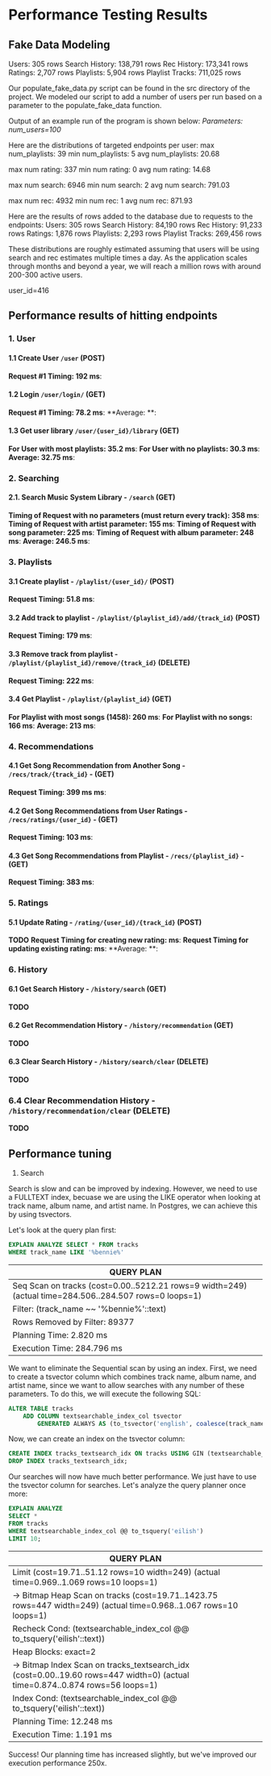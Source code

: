 # Performance Testing Results

## Fake Data Modeling

Users: 305 rows
Search History: 138,791 rows
Rec History: 173,341 rows
Ratings: 2,707 rows
Playlists: 5,904 rows
Playlist Tracks: 711,025 rows

Our populate_fake_data.py script can be found in the src directory of the project. 
We modeled our script to add a number of users per run based on a parameter to the 
populate_fake_data function. 

Output of an example run of the program is shown below:
*Parameters: num_users=100*

Here are the distributions of targeted endpoints per user:
max num_playlists: 39
min num_playlists: 5
avg num_playlists: 20.68

max num rating: 337
min num rating: 0
avg num rating: 14.68

max num search: 6946
min num search: 2
avg num search: 791.03

max num rec: 4932
min num rec: 1
avg num rec: 871.93

Here are the results of rows added to the database due to requests to the endpoints:
Users: 305 rows
Search History: 84,190 rows
Rec History: 91,233 rows
Ratings: 1,876 rows
Playlists: 2,293 rows
Playlist Tracks: 269,456 rows


These distributions are roughly estimated assuming that users will be using search and rec 
estimates multiple times a day. As the application scales through months and beyond a year, 
we will reach a million rows with around 200-300 active users.

user_id=416
## Performance results of hitting endpoints

### 1. User

#### 1.1 Create User `/user` (POST)

**Request #1 Timing: 192 ms**:

#### 1.2 Login `/user/login/` (GET)

**Request #1 Timing: 78.2 ms**:
**Average: **:

#### 1.3 Get user library `/user/{user_id}/library` (GET)

**For User with most playlists: 35.2 ms**:
**For User with no playlists: 30.3 ms**:
**Average: 32.75 ms**:

### 2. Searching

#### 2.1. Search Music System Library - `/search` (GET)

**Timing of Request with no parameters (must return every track): 358 ms**:
**Timing of Request with artist parameter: 155 ms**:
**Timing of Request with song parameter: 225 ms**:
**Timing of Request with album parameter: 248 ms**:
**Average: 246.5 ms**:

### 3. Playlists 

#### 3.1 Create playlist - `/playlist/{user_id}/` (POST)

**Request Timing: 51.8 ms**:

#### 3.2 Add track to playlist - `/playlist/{playlist_id}/add/{track_id}` (POST)

**Request Timing: 179 ms**:

#### 3.3 Remove track from playlist - `/playlist/{playlist_id}/remove/{track_id}` (DELETE)

**Request Timing: 222 ms**:

#### 3.4 Get Playlist - `/playlist/{playlist_id}` (GET)

**For Playlist with most songs (1458): 260 ms**:
**For Playlist with no songs: 166 ms**:
**Average: 213 ms**:

### 4. Recommendations

#### 4.1 Get Song Recommendation from Another Song - `/recs/track/{track_id}` - (GET)

**Request Timing: 399 ms ms**:


#### 4.2 Get Song Recommendations from User Ratings - `/recs/ratings/{user_id}` - (GET)

**Request Timing: 103 ms**:

#### 4.3 Get Song Recommendations from Playlist - `/recs/{playlist_id}` - (GET)

**Request Timing: 383 ms**:

### 5. Ratings

#### 5.1 Update Rating - `/rating/{user_id}/{track_id}` (POST)

**TODO**
**Request Timing for creating new rating:  ms**:
**Request Timing for updating existing rating:  ms**:
**Average: **:

### 6. History

#### 6.1 Get Search History - `/history/search` (GET)

**TODO**

#### 6.2 Get Recommendation History - `/history/recommendation` (GET)

**TODO**

#### 6.3 Clear Search History - `/history/search/clear` (DELETE)

**TODO**

### 6.4 Clear Recommendation History - `/history/recommendation/clear` (DELETE)

**TODO**

## Performance tuning

1. Search 

Search is slow and can be improved by indexing. However, we need to use a 
FULLTEXT index, becuase we are using the LIKE operator when looking at track name,
album name, and artist name. In Postgres, we can achieve this by using tsvectors.

Let's look at the query plan first:

```sql
EXPLAIN ANALYZE SELECT * FROM tracks 
WHERE track_name LIKE '%bennie%'
```

| QUERY PLAN                                                                                              |
| ------------------------------------------------------------------------------------------------------- |
| Seq Scan on tracks  (cost=0.00..5212.21 rows=9 width=249) (actual time=284.506..284.507 rows=0 loops=1) |
|   Filter: (track_name ~~ '%bennie%'::text)                                                              |
|   Rows Removed by Filter: 89377                                                                         |
| Planning Time: 2.820 ms                                                                                 |
| Execution Time: 284.796 ms                                                                              |

We want to eliminate the Sequential scan by using an index. First, we need to create 
a tsvector column which combines track name, album name, and artist name, since we 
want to allow searches with any number of these parameters. To do this, we will 
execute the following SQL:
```sql
ALTER TABLE tracks
    ADD COLUMN textsearchable_index_col tsvector
        GENERATED ALWAYS AS (to_tsvector('english', coalesce(track_name, '') || ' ' || coalesce(artists, '') || ' ' || coalesce(album_name, ''))) STORED;
```

Now, we can create an index on the tsvector column:
```sql
CREATE INDEX tracks_textsearch_idx ON tracks USING GIN (textsearchable_index_col);
DROP INDEX tracks_textsearch_idx;
```

Our searches will now have much better performance. We just have to use the tsvector
column for searches. Let's analyze the query planner once more:

```sql
EXPLAIN ANALYZE
SELECT *
FROM tracks
WHERE textsearchable_index_col @@ to_tsquery('eilish')
LIMIT 10;
```

| QUERY PLAN                                                                                                                             |
| -------------------------------------------------------------------------------------------------------------------------------------- |
| Limit  (cost=19.71..51.12 rows=10 width=249) (actual time=0.969..1.069 rows=10 loops=1)                                                |
|   ->  Bitmap Heap Scan on tracks  (cost=19.71..1423.75 rows=447 width=249) (actual time=0.968..1.067 rows=10 loops=1)                  |
|         Recheck Cond: (textsearchable_index_col @@ to_tsquery('eilish'::text))                                                         |
|         Heap Blocks: exact=2                                                                                                           |
|         ->  Bitmap Index Scan on tracks_textsearch_idx  (cost=0.00..19.60 rows=447 width=0) (actual time=0.874..0.874 rows=56 loops=1) |
|               Index Cond: (textsearchable_index_col @@ to_tsquery('eilish'::text))                                                     |
| Planning Time: 12.248 ms                                                                                                               |
| Execution Time: 1.191 ms                                                                                                               |

Success! Our planning time has increased slightly, but we've improved our execution performance 250x.

